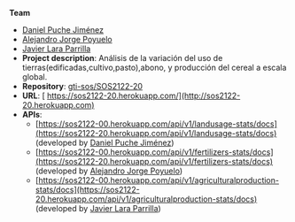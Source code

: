 **Team**
  - [Daniel Puche Jiménez](https://github.com/danpucjim)
  - [Alejandro Jorge Poyuelo](https://github.com/alexjorge-04)
  - [Javier Lara Parrilla](https://github.com/javierlara47)
- **Project description**: Análisis de la variación del uso de tierras(edificadas,cultivo,pasto),abono, y producción del cereal a escala global.
- **Repository**: [gti-sos/SOS2122-20](https://github.com/gti-sos/SOS2122-20)
- **URL**: [ https://sos2122-20.herokuapp.com/](http://sos2122-20.herokuapp.com)
-  **APIs**:
    - [https://sos2122-00.herokuapp.com/api/v1/landusage-stats/docs](https://sos2122-20.herokuapp.com/api/v1/landusage-stats/docs) (developed by [Daniel Puche Jiménez](https://github.com/danpucjim))
    - [https://sos2122-00.herokuapp.com/api/v1/fertilizers-stats/docs](https://sos2122-20.herokuapp.com/api/v1/fertilizers-stats/docs) (developed by [Alejandro Jorge Poyuelo](https://github.com/alexjorge-04))
    - [https://sos2122-00.herokuapp.com/api/v1/agriculturalproduction-stats/docs](https://sos2122-20.herokuapp.com/api/v1/agriculturalproduction-stats/docs) (developed by [Javier Lara Parrilla](https://github.com/javierlara47))
